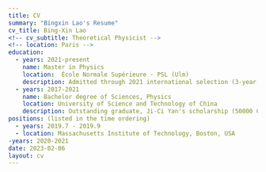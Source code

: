 ```yaml
---
title: CV
summary: "Bingxin Lao's Resume"
cv_title: Bing-Xin Lao
<!-- cv_subtitle: Theoretical Physicist -->
<!-- location: Paris -->
education:
  - years: 2021-present
    name: Master in Physics
    location:  École Normale Supérieure - PSL (Ulm) 
    description: Admitted through 2021 international selection (3-year funded master)
  - years: 2017-2021
    name: Bachelor degree of Sciences, Physics
    location: University of Science and Technology of China
    description: Outstanding graduate, Ji-Ci Yan's scholarship (50000 CNY)
positions: (listed in the time ordering)
  - years: 2019.7 - 2019.9
  - location: Massachusetts Institute of Technology, Boston, USA
-years: 2020-2021
date: 2023-02-06
layout: cv
---
```


